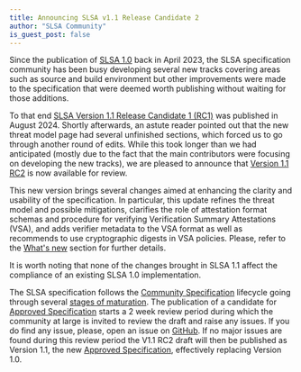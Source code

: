 ```yaml
---
title: Announcing SLSA v1.1 Release Candidate 2
author: "SLSA Community"
is_guest_post: false
---
```


Since the publication of [SLSA 1.0](/spec/v1.0/) back in April 2023, the
SLSA specification community has been busy developing several new tracks
covering areas such as source and build environment but other improvements
were made to the specification that were deemed worth publishing without
waiting for those additions.

To that end [SLSA Version 1.1 Release Candidate 1 (RC1)](/spec/v1.1-rc1/)
was published in August 2024. Shortly afterwards, an astute reader pointed
out that the new threat model page had several unfinished sections, which
forced us to go through another round of edits. While this took longer than
we had anticipated (mostly due to the fact that the main contributors were
focusing on developing the new tracks), we are pleased to announce that
[Version 1.1 RC2](/spec/v1.1-rc2/) is now available for review.

This new version brings several changes aimed at enhancing the clarity and
usability of the specification. In particular, this update refines the threat
model and possible mitigations, clarifies the role of attestation format
schemas and procedure for verifying Verification Summary Attestations (VSA),
and adds verifier metadata to the VSA format as well as recommends to use
cryptographic digests in VSA policies. Please, refer to the [What's
new](/spec/v1.1-rc2/whats-new) section for further details.

It is worth noting that none of the changes brought in SLSA 1.1 affect the
compliance of an existing SLSA 1.0 implementation.

The SLSA specification follows the [Community Specification] lifecycle
going through several [stages of maturation](/spec-stages). The publication
of a candidate for [Approved Specification] starts a 2 week review period
during which the community at large is invited to review the draft and
raise any issues. If you do find any issue, please, open an issue on
[GitHub]. If no major issues are found during this review period the V1.1
RC2 draft will then be published as Version 1.1, the new [Approved
Specification], effectively replacing Version 1.0.

[Community Specification]: https://github.com/CommunitySpecification/Community_Specification/blob/main/
[GitHub]: https://github.com/slsa-framework/slsa/issues
[backlog]: https://github.com/orgs/slsa-framework/projects/1/views/1
[Approved Specification]: /spec-stages#approved
